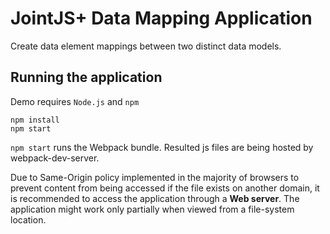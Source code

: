 # JointJS+ Data Mapping Application

Create data element mappings between two distinct data models.

## Running the application

Demo requires `Node.js` and `npm`

```
npm install
npm start
```

`npm start` runs the Webpack bundle. Resulted js files are being hosted by webpack-dev-server.

Due to Same-Origin policy implemented in the majority of browsers to prevent content from being accessed if the file exists on another domain, it is recommended to access the application through a **Web server**. The application might work only partially when viewed from a file-system location.

